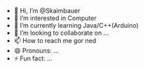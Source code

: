 - 👋 Hi, I’m @Skaimbauer
- 👀 I’m interested in Computer
- 🌱 I’m currently learning Java/C++(Arduino)
- 💞️ I’m looking to collaborate on ...
- 📫 How to reach me gor ned
- 😄 Pronouns: ...
- ⚡ Fun fact: ...

<!---
Skaimbauer/Skaimbauer is a ✨ special ✨ repository because its `README.md` (this file) appears on your GitHub profile.
You can click the Preview link to take a look at your changes.
--->
